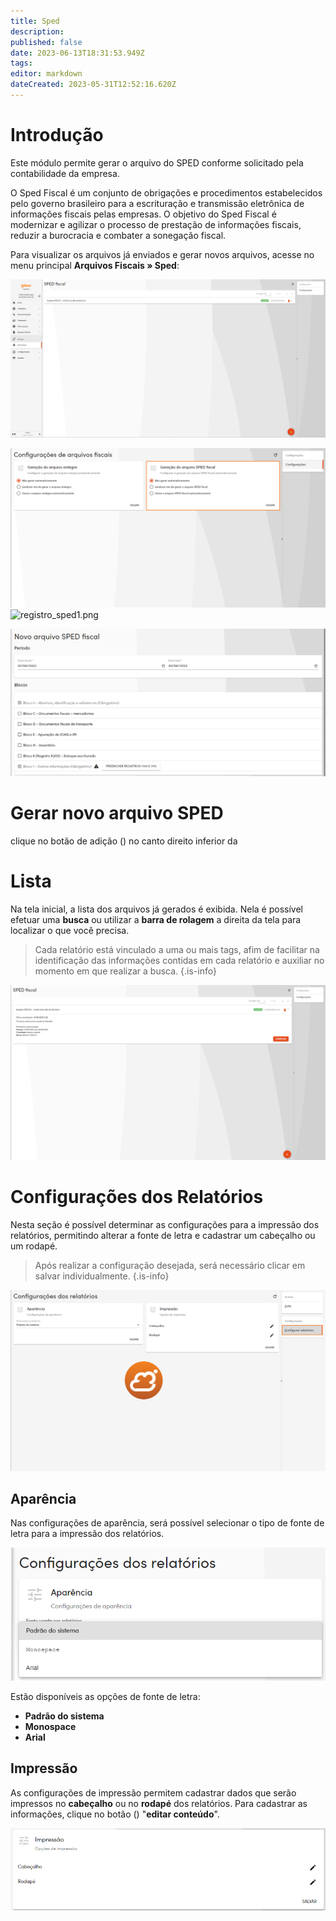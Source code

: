 ```yaml
---
title: Sped
description: 
published: false
date: 2023-06-13T18:31:53.949Z
tags: 
editor: markdown
dateCreated: 2023-05-31T12:52:16.620Z
---
```


# Introdução

Este módulo permite gerar o arquivo do SPED conforme solicitado pela contabilidade da empresa.

O Sped Fiscal é um conjunto de obrigações e procedimentos estabelecidos pelo governo brasileiro para a escrituração e transmissão eletrônica de informações fiscais pelas empresas. O objetivo do Sped Fiscal é modernizar e agilizar o processo de prestação de informações fiscais, reduzir a burocracia e combater a sonegação fiscal.

Para visualizar os arquivos já enviados e gerar novos arquivos, acesse no menu principal **Arquivos Fiscais &raquo; Sped**:

![lista_sped.png](/arquivos_fiscais/sped/lista_sped.png)

![config_sped.png](/arquivos_fiscais/sped/config_sped.png)
![registro_sped1.png](/arquivos_fiscais/sped/registro_sped1.png)

![registro_sped.png](/arquivos_fiscais/sped/registro_sped.png)

# Gerar novo arquivo SPED

clique no botão de adição (<em class="mdi mdi-plus-circle"></em>) no canto direito inferior da

# Lista
Na tela inicial, a lista dos arquivos já gerados é exibida. Nela é possível efetuar uma **busca** ou utilizar a **barra de rolagem** a direita da tela para localizar o que você precisa.

> Cada relatório está vinculado a uma ou mais tags, afim de facilitar na identificação das informações contidas em cada relatório e auxiliar no momento em que realizar a busca.
{.is-info}


![lista_sped1.png](/arquivos_fiscais/sped/lista_sped1.png)


# Configurações dos Relatórios
Nesta seção é possível determinar as configurações para a impressão dos relatórios, permitindo alterar a fonte de letra e cadastrar um cabeçalho ou um rodapé.

> Após realizar a configuração desejada, será necessário clicar em <span class="mat-button mdi "> salvar</span> individualmente.
{.is-info}

![config_relatorios.png](/informações/config_relatorios.png)


## Aparência
Nas configurações de aparência, será possível selecionar o tipo de fonte de letra para a impressão dos relatórios. 

![aparencia_relatorios.png](/informações/aparencia_relatorios.png)

Estão disponíveis as opções de fonte de letra:
- **Padrão do sistema**
- **Monospace**
- **Arial**



## Impressão
As configurações de impressão permitem cadastrar dados que serão impressos no **cabeçalho** ou no **rodapé** dos relatórios. Para cadastrar as informações, clique no botão (<em class="mdi mdi-pencil"></em>) "**editar conteúdo**".

![impressao_relatorios.png](/informações/impressao_relatorios.png)

